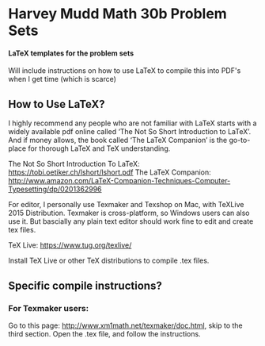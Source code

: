 # Harvey Mudd Math 30b Problem Sets
#### LaTeX templates for the problem sets

Will include instructions on how to use LaTeX to compile this into PDF's when I get time (which is scarce)

## How to Use LaTeX?

I highly recommend any people who are not familiar with LaTeX starts with a widely available pdf online called ‘The Not So Short Introduction to LaTeX’. And if money allows, the book called ‘The LaTeX Companion’ is the go-to-place for thorough LaTeX and TeX understanding. 

The Not So Short Introduction To LaTeX: https://tobi.oetiker.ch/lshort/lshort.pdf 
The LaTeX Companion: http://www.amazon.com/LaTeX-Companion-Techniques-Computer-Typesetting/dp/0201362996

For editor, I personally use Texmaker and Texshop on Mac, with TeXLive 2015 Distribution. Texmaker is cross-platform, so Windows users can also use it. But bascially any plain text editor should work fine to edit and create tex files.

TeX Live: https://www.tug.org/texlive/

Install TeX Live or other TeX distributions to compile .tex files.

## Specific compile instructions?

### For Texmaker users:

Go to this page: http://www.xm1math.net/texmaker/doc.html, skip to the third section. Open the .tex file, and follow the instructions.



